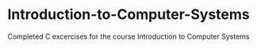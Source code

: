 # Introduction-to-Computer-Systems
Completed C excercises for the course Introduction to Computer Systems
